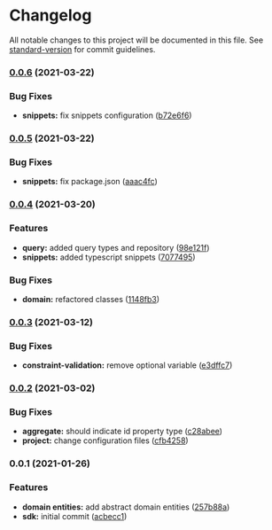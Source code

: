 # Changelog

All notable changes to this project will be documented in this file. See [standard-version](https://github.com/conventional-changelog/standard-version) for commit guidelines.

### [0.0.6](https://github.com/GEBittencourt/sdk-jsddd/compare/v0.0.5...v0.0.6) (2021-03-22)


### Bug Fixes

* **snippets:** fix snippets configuration ([b72e6f6](https://github.com/GEBittencourt/sdk-jsddd/commit/b72e6f69d3bae2567147bdfe16daf9553070cfd2))

### [0.0.5](https://github.com/GEBittencourt/sdk-jsddd/compare/v0.0.4...v0.0.5) (2021-03-22)


### Bug Fixes

* **snippets:** fix package.json ([aaac4fc](https://github.com/GEBittencourt/sdk-jsddd/commit/aaac4fca635eac7e13d8aa53b091c31f08a92122))

### [0.0.4](https://github.com/GEBittencourt/sdk-jsddd/compare/v0.0.3...v0.0.4) (2021-03-20)


### Features

* **query:** added query types and repository ([98e121f](https://github.com/GEBittencourt/sdk-jsddd/commit/98e121f15ba08901d6bb83dbacdaa8ab3033f51c))
* **snippets:** added typescript snippets ([7077495](https://github.com/GEBittencourt/sdk-jsddd/commit/707749520a9aba574af3fa20c26a04a30d455e29))


### Bug Fixes

* **domain:** refactored classes ([1148fb3](https://github.com/GEBittencourt/sdk-jsddd/commit/1148fb3c991443121934f1ec6f999bd3fe735f2b))

### [0.0.3](https://github.com/GEBittencourt/sdk-jsddd/compare/v0.0.2...v0.0.3) (2021-03-12)


### Bug Fixes

* **constraint-validation:** remove optional variable ([e3dffc7](https://github.com/GEBittencourt/sdk-jsddd/commit/e3dffc7209f4a5d088a84b927449c9a8b445f0c1))

### [0.0.2](https://github.com/GEBittencourt/sdk-jsddd/compare/v0.0.1...v0.0.2) (2021-03-02)


### Bug Fixes

* **aggregate:** should indicate id property type ([c28abee](https://github.com/GEBittencourt/sdk-jsddd/commit/c28abee07df31efb6bed18bbe0eb8fa2d88acb14))
* **project:** change configuration files ([cfb4258](https://github.com/GEBittencourt/sdk-jsddd/commit/cfb425842d9e0cd7ae3fbe4f1670e65bef4c8fd8))

### 0.0.1 (2021-01-26)


### Features

* **domain entities:** add abstract domain entities ([257b88a](https://github.com/GEBittencourt/sdk-jsddd/commit/257b88a11dc8f9f23ba25c6bc342aa3057be9a76))
* **sdk:** initial commit ([acbecc1](https://github.com/GEBittencourt/sdk-jsddd/commit/acbecc1db0bc35daf445643632013b8b48fd51db))
